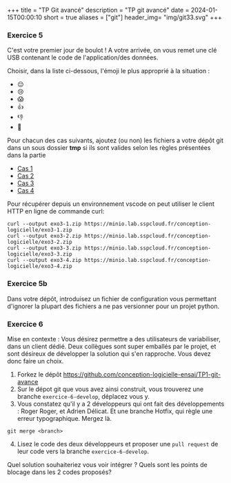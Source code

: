 +++
title = "TP Git avancé"
description = "TP git avancé"
date = 2024-01-15T00:00:10
short = true
aliases = ["git"]
header_img= "img/git33.svg"
+++

### Exercice 5

C'est votre premier jour de boulot ! A votre arrivée, on vous remet une clé USB contenant le code de l'application/des données.

Choisir, dans la liste ci-dessous, l'émoji le plus approprié à la situation :

- :pensive:
- :cry:
- :scream:
- :thumbsup:
- :thumbsdown:
- :runner:

Pour chacun des cas suivants, ajoutez (ou non) les fichiers a votre dépôt git dans un sous dossier **tmp** si ils sont valides selon les règles présentées dans la partie
- [Cas 1](https://minio.lab.sspcloud.fr/conception-logicielle/exo3-1.zip)
- [Cas 2](https://minio.lab.sspcloud.fr/conception-logicielle/exo3-2.zip)
- [Cas 3](https://minio.lab.sspcloud.fr/conception-logicielle/exo3-3.zip)
-  [Cas 4](https://minio.lab.sspcloud.fr/conception-logicielle/exo3-4.zip)

Pour récupérer depuis un environnement vscode on peut utiliser le client HTTP en ligne de commande curl:
```
curl --output exo3-1.zip https://minio.lab.sspcloud.fr/conception-logicielle/exo3-1.zip
curl --output exo3-2.zip https://minio.lab.sspcloud.fr/conception-logicielle/exo3-2.zip
curl --output exo3-3.zip https://minio.lab.sspcloud.fr/conception-logicielle/exo3-3.zip
curl --output exo3-4.zip https://minio.lab.sspcloud.fr/conception-logicielle/exo3-4.zip
```

### Exercice 5b

Dans votre dépôt, introduisez un fichier de configuration vous permettant d'ignorer la plupart des fichiers a ne pas versionner pour un projet python.

### Exercice 6

Mise en contexte :
Vous désirez permettre a des utilisateurs de variabiliser, dans un client dédié. Deux collègues sont super emballés par le projet, et sont désireux de développer la solution qui s'en rapproche. Vous devez donc faire un choix.

1. Forkez le dépôt https://github.com/conception-logicielle-ensai/TP1-git-avance
2. Sur le dépot git que vous avez ainsi construit, vous trouverez une branche `exercice-6-develop`, déplacez vous y.
3. Vous constatez qu'il y a 2 développeurs qui ont fait des développements : Roger Roger, et Adrien Délicat. Et une branche Hotfix, qui règle une erreur typographique. Mergez là.

```
git merge <branch>
```

4. Lisez le code des deux développeurs et proposer une `pull request` de leur code vers la branche `exercice-6-develop`.

Quel solution souhaiteriez vous voir intégrer ? Quels sont les points de blocage dans les 2 codes proposés?
